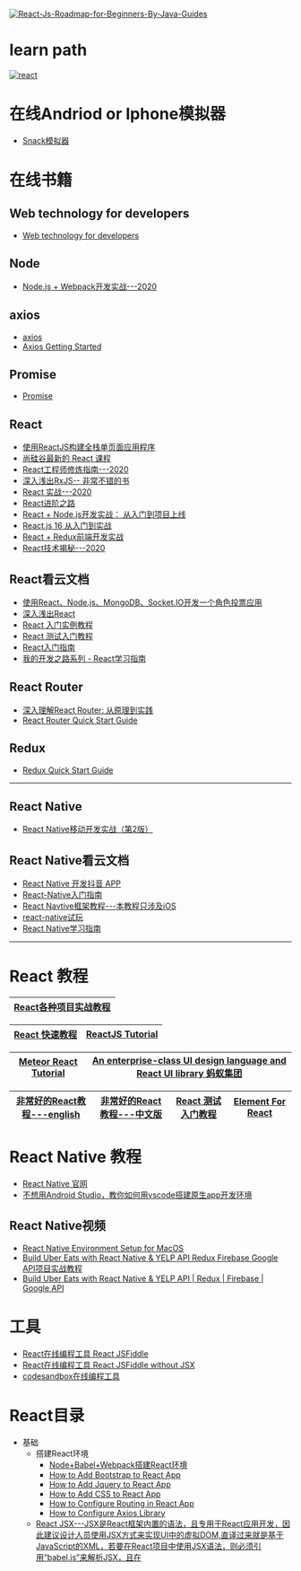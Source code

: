 

<a href="https://ibb.co/BgqkKqV"><img src="https://i.ibb.co/7G2hN2J/React-Js-Roadmap-for-Beginners-By-Java-Guides.png" alt="React-Js-Roadmap-for-Beginners-By-Java-Guides" border="0"></a>

# learn path
<a href="https://ibb.co/jDhSbGH"><img src="https://i.ibb.co/3c1n4Wk/react.png" alt="react" border="0"></a>

# 


# 在线Andriod or Iphone模拟器
* [Snack模拟器](https://snack.expo.dev/)

# 在线书籍

## Web technology for developers
* [Web technology for developers](https://developer.mozilla.org/en-US/docs/Web)

## Node
* [Node.js + Webpack开发实战---2020](https://weread.qq.com/web/reader/7fd32de0723278b37fd69c3)


## axios
* [axios](https://github.com/axios/axios)
* [Axios Getting Started](https://axios-http.com/docs/intro)

## Promise
* [Promise](https://developer.mozilla.org/en-US/docs/Web/JavaScript/Reference/Global_Objects/Promise)

## React
* [使用ReactJS构建全栈单页面应用程序](https://fullstackopen.com/zh/about/)
* [尚硅谷最新的 React 课程](https://www.youtube.com/playlist?list=PLmOn9nNkQxJFJXLvkNsGsoCUxJLqyLGxu)
* [React工程师修炼指南---2020](https://weread.qq.com/web/reader/f0232240723982d3f02c0fd)
* [深入浅出RxJS-- 非常不错的书](https://weread.qq.com/web/reader/cfd321e05e4002cfd1a1ec2)
* [React 实战---2020](https://weread.qq.com/web/reader/b7e3278071db56f8b7ed9c4)
* [React进阶之路](https://weread.qq.com/web/reader/81b326407198d71881ba331)
* [React + Node.js开发实战： 从入门到项目上线](https://weread.qq.com/web/reader/29b322f07224e31b29b76fc)
* [React.js 16 从入门到实战](https://weread.qq.com/web/reader/96d32e5071c96a2f96d976f)
* [React + Redux前端开发实战](https://weread.qq.com/web/reader/20b328a0718ac6b320b2869)
* [React技术揭秘---2020](https://react.iamkasong.com/hooks/prepare.html#%E4%BB%8Elogo%E8%81%8A%E8%B5%B7)
## React看云文档 
   * [使用React、Node.js、MongoDB、Socket.IO开发一个角色投票应用](https://www.kancloud.cn/kancloud/create-voting-app)
   * [深入浅出React](https://www.kancloud.cn/kancloud/react-in-depth)
   * [React 入门实例教程](https://www.kancloud.cn/kancloud/react)
   * [React 测试入门教程](https://www.kancloud.cn/digest/react-testing-tutorial)
   * [React入门指南](https://www.kancloud.cn/kancloud/react-quickstart)
   * [我的开发之路系列 - React学习指南](https://www.kancloud.cn/xiaoyulive/react)

## React Router
* [深入理解React Router: 从原理到实践](https://weread.qq.com/web/reader/a1b32be0723b0985a1ba93c)
* [React Router Quick Start Guide](https://weread.qq.com/web/reader/9f232ee0722ffcc89f26416)

## Redux
* [Redux Quick Start Guide](https://weread.qq.com/web/reader/e7c320d0722ffad2e7c654c)

---

## React Native
* [React Native移动开发实战（第2版）](https://weread.qq.com/web/reader/32932df071df2dee32933c1)

## React Native看云文档  
   * [React Native 开发抖音 APP](https://www.kancloud.cn/fortheday/react-native-douyin)
   * [React-Native入门指南](https://www.kancloud.cn/kancloud/react-native-lession)
   * [React Navtive框架教程---本教程只涉及iOS](https://www.kancloud.cn/digest/reactvavtive)
   * [react-native试玩](https://www.kancloud.cn/digest/doctorqrn)
   * [React Native学习指南](https://www.kancloud.cn/digest/rnative/121783)

---


# React 教程

[React各种项目实战教程](https://www.youtube.com/c/LamaDev/videos)|
---|

[React 快速教程](https://www.w3schools.com/react/default.asp)|[ReactJS Tutorial](https://www.javaguides.net/p/reactjs-tutorial.html)|
---|---|

[Meteor React Tutorial](https://react-tutorial.meteor.com/simple-todos/)|[An enterprise-class UI design language and React UI library 蚂蚁集团](https://github.com/ant-design/ant-design)|
---|---|

[非常好的React教程---english](https://pomb.us/build-your-own-react/)|[非常好的React教程---中文版](https://qcsite.gatsbyjs.io/build-your-own-react/)|[React 测试入门教程](https://www.kancloud.cn/digest/react-testing-tutorial/217588)|[Element For React](https://github.com/elemefe/element-react)|
---|---|---|---|

# React Native 教程

* [React Native 官网](https://reactnative.dev/docs/environment-setup)
* [不想用Android Studio，教你如何用vscode搭建原生app开发环境](https://www.jianshu.com/p/378930364493)


## React Native视频
* [React Native Environment Setup for MacOS](https://www.youtube.com/watch?v=oorfevovPWw)
* [Build Uber Eats with React Native & YELP API  Redux  Firebase  Google API项目实战教程](https://www.youtube.com/watch?v=jmvbhuJXFow)
* [Build Uber Eats with React Native & YELP API | Redux | Firebase | Google API](https://www.youtube.com/watch?v=jmvbhuJXFow)



# 工具
* [React在线编程工具 React JSFiddle](http://jsfiddle.net/reactjs/69z2wepo/)
* [React在线编程工具 React JSFiddle without JSX ](http://jsfiddle.net/reactjs/5vjqabv3/)
* [codesandbox在线编程工具](https://codesandbox.io/)

# React目录

* 基础
  *  搭建React环境
     * [Node+Babel+Webpack搭建React环境](https://weread.qq.com/web/reader/96d32e5071c96a2f96d976fkc9e32940268c9e1074f5bc6)
     * [How to Add Bootstrap to React App](https://www.javaguides.net/2020/07/how-to-add-bootstrap-to-react-app.html) 
     * [How to Add Jquery to React App](https://www.javaguides.net/2020/07/how-to-add-bootstrap-to-react-app.html)
     * [How to Add CSS to React App](https://www.javaguides.net/2020/09/reactjs-tutorial-for-beginners-13-styling-and-css-basics.html)
     * [How to Configure Routing in React App](https://www.javaguides.net/2020/09/reactjs-tutorial-for-beginners-14-routing.html)
     * [How to Configure Axios Library](https://www.javaguides.net/2020/08/reactjs-axios-get-post-put-and-delete-example-tutorial.html)
  * [React JSX---JSX是React框架内置的语法，且专用于React应用开发，因此建议设计人员使用JSX方式来实现UI中的虚拟DOM,直译过来就是基于JavaScript的XML，若要在React项目中使用JSX语法，则必须引用“babel.js”来解析JSX，且在<script>标签中必须改用“type="text/babel"”属性](https://weread.qq.com/web/reader/96d32e5071c96a2f96d976fkaab325601eaab3238922e53)
  * [React脚手架工具](https://weread.qq.com/web/reader/96d32e5071c96a2f96d976fk45c322601945c48cce2e120)
    * [Create React App ](https://create-react-app.dev/)
    * [CodeSandbox ](https://codesandbox.io/s/)
    * [Rekit ](https://rekit.js.org/)
  * [React组件---尽管React组件与JSX代码实现的功能基本一致，但从设计角度上讲还是推荐使用React组件方式。原因是：将React组件与Props结合使用可以实现更灵活的功能，注意一点，React组件的名称首字母必须是大写的](https://weread.qq.com/web/reader/96d32e5071c96a2f96d976fk8e232ec02198e296a067180)
    * React组件原理---React组件从形式上看很像是JavaScript函数，通过这个函数返回一个需要在页面上展示的React元素，在函数内部定义好页面需要的元素组合，通过return语句返回函数值就可以了
      * React组件实现的方法
        * 方法一：通过JavaScript函数的形式来实现React组件 
        * 方法二：通过ES6 Class（类）的形式来实现React组件
      * [受控组件](https://weread.qq.com/web/reader/96d32e5071c96a2f96d976fk68d3221025468d30a95982e)
      * [非受控组件](https://weread.qq.com/web/reader/96d32e5071c96a2f96d976fk68d3221025468d30a95982e)
      * [React函数组件](https://weread.qq.com/web/reader/96d32e5071c96a2f96d976fk02e32f0021b02e74f10ece8)
      * [React类组件](https://weread.qq.com/web/reader/96d32e5071c96a2f96d976fk33e3289021c33e75ff09694)
      * [React组合组件](https://weread.qq.com/web/reader/96d32e5071c96a2f96d976fk6ea321b021d6ea9ab1ba605)
      * [React组件切分与提取](https://weread.qq.com/web/reader/96d32e5071c96a2f96d976fke3632bd0222e369853df322)
    * [Props---React组件通过Props可以接收任意的输入值，专门用来实现React函数组件接受参数的输入](https://weread.qq.com/web/reader/96d32e5071c96a2f96d976fk341323f021e34173cb3824c)
    * [React State与生命周期](https://weread.qq.com/web/reader/96d32e5071c96a2f96d976fk1c3321802231c383cd30bb3)
      * state---React框架之所以定义这个状态（State）概念，其目的就是仅仅通过更新React组件的状态（State），就可以实现重新渲染用户界面的操作（这样就不需要操作DOM了）。这点也正是React设计理念相较于其他前端框架的先进之处
        * 生命周期可基本分成三个状态
          * Mounting：已开始挂载真实的组件DOM
          * Updating：正在重新渲染组件DOM
          * Unmounting：已卸载真实的组件DOM。 
    * [React事件处理](https://weread.qq.com/web/reader/96d32e5071c96a2f96d976fkd9d320f022ed9d4f495e456)
    * [React Router](https://weread.qq.com/web/reader/96d32e5071c96a2f96d976fkf09320f026af0935e4cd23d)
    * [Redux]()




# React 项目实战

* [【项目实战】使用React、Node.js、MongoDB、Socket.IO开发一个角色投票应用---学习到如何使用Node.js构建一个REST API、使用MongoDB保存和检索数据、使用Socket.IO跟踪在线的访问者，以及使用React + Flux和服务端渲染来构建单页面应用，最后将应用部署到云端](https://www.kancloud.cn/kancloud/create-voting-app/63976)
* [【项目实战】React Native 开发抖音 APP](https://www.kancloud.cn/fortheday/react-native-douyin/1673388)
* [【项目实战】React实战博客系统](https://www.kancloud.cn/ale541/react_/2105655)
* [【项目实战】使用React、Node.js、MongoDB、Socket.IO开发一个角色投票应用](https://www.kancloud.cn/kancloud/create-voting-app/63976)
* [【项目实战】React project 实战系列](https://www.sourcecodeexamples.net/search/label/React-Projects)
* [【项目实战】Free Spring Boot ReactJS Open Source Projects ](https://www.javaguides.net/2020/08/free-spring-boot-reactjs-open-source-projects-github.html)
* [【项目实战】Spring Boot + React JS CRUD Example Tutorial](https://www.javaguides.net/2020/07/spring-boot-react-js-crud-example-tutorial.html)
* [【项目实战】ReactJS + Spring Boot CRUD Full Stack Application](https://www.youtube.com/playlist?list=PLGRDMO4rOGcNLnW1L2vgsExTBg-VPoZHr)
* [【项目实战】React JS + Spring Boot REST API Example Tutorial](https://www.javaguides.net/2020/07/react-js-spring-boot-rest-api-example-tutorial.html)
* [【项目实战】React + Spring Boot + MongoDB CRUD Example](https://www.javaguides.net/2021/08/react-spring-boot-mongodb-crud-example.html)
* [【项目实战】React + Spring Boot + PostgreSQL CRUD Example](https://www.javaguides.net/2021/08/react-spring-boot-postgresql-crud.html)
* [Spring Boot + Angular + MongoDB CRUD Example](https://www.javaguides.net/2021/08/spring-boot-angular-mongodb-crud-example.html)
* [Angular Spring Boot Login and Logout Example](https://www.javaguides.net/2021/08/angular-spring-boot-login-and-logout.html)
* [Spring Boot + Angular + PostgreSQL CRUD Example](https://www.javaguides.net/2021/08/spring-boot-angular-postgresql-crud.html)
* [【项目实战】Spring boot + React JS CRUD Example Tutorial - Spring Boot Backend with MySQL - Part 1](https://www.javaguides.net/2020/07/spring-boot-react-js-crud-example-tutorial-spring-boot-backend-part1.html)
* [【项目实战】Spring boot + React JS CRUD Example Tutorial - React App Frontend - Part 2](https://www.javaguides.net/2020/07/spring-boot-react-js-crud-example-tutorial-react-app-frontend-part2.html)


# 视频
* [React Booking | Reservation App UI Design for Beginners](https://www.youtube.com/watch?v=RkWpJ4XUHuw)  
* [Full MERN Website React Nodejs w/ GraphQL Tailwind and Docker From Zero To Deployment +  GIVEAWAY](https://www.youtube.com/watch?v=4ELH8CT4J0A)  
* [react入门加成+实战项目](https://www.bilibili.com/video/BV14y4y1g7M4/?spm_id_from=333.788.recommend_more_video.2)
* [Full MERN Website React Nodejs ](https://www.youtube.com/watch?v=4ELH8CT4J0A)
* [ React Projects - Complete Course](https://www.youtube.com/watch?v=a_7Z7C_JCyo)
* [React 入门实战（干货）](https://blog.csdn.net/qq_27384769/article/details/79439915)
* [前端 框架-react基础到实战-尚硅谷](https://www.bilibili.com/video/av51174155?from=search&seid=3761726523875051382)
* [尚硅谷前端：React框架](https://www.bilibili.com/video/av67465246?from=search&seid=13576425469917806454)
* [尚硅谷前端：React全栈项目谷粒后台](https://www.bilibili.com/video/av67517553?from=search&seid=8498443111459329613 "该项目是基于新版本 React 全家桶的后台管理项目，包括前端PC应用和后端应用,采用模块化、组件化、工程化的模式开发,项目架构 前台: React + Redux + React-Router + Axios + webpack
后台: Node + Express + MongoDB + Mongoose")
* [尚硅谷前端_硅谷直聘](https://www.bilibili.com/video/av49927093?from=search&seid=7125830216553997393 "该项目是基于新版本 React 的全栈项目，此项目为一个前后台分离的招聘的移动端Web SPA, 包括前端应用和后端应用,功能类似于BOSS直聘 前台: React全家桶 + ES6 + webpack 后台: Node + Express + MongoDB + SocketIO, 技术点:React, React-Router-DOM, Redux, antd-mobile, Axios,Postman, webpack ESlint,create-react-app,Babel, MD5, js-cookie, socket-io")
 
 
 
 # 参考
 * [React Native常用IDE推荐与安装配置](https://daimajiaoliu.com/daima/476219b40900404)
 * [2020年值得你去试试的10个React开发工具](https://www.cnblogs.com/powertoolsteam/p/12071440.html)
 * [2021 年 React 开发者使用率最高的 7 款工开发工具](https://news.sangniao.com/p/1443903086)
 * [ReactNative开发工具有这一篇足矣](https://cloud.tencent.com/developer/article/1117710)
 * [使用 React Hooks 代替 Redux](https://zhuanlan.zhihu.com/p/66020264)
 * [redux 有什么缺点？](https://www.zhihu.com/question/263928256)
 * [一文看懂React Hooks](https://segmentfault.com/a/1190000039200472#:~:text=React%20Hooks%E6%98%AF%E4%BB%8EReact,%E5%92%8C%E5%87%BD%E6%95%B0%E7%BB%84%E4%BB%B6%E7%9A%84%E6%A6%82%E5%BF%B5%E3%80%82)
* [使用React官方Hooks代替redux完整方案](https://zhuanlan.zhihu.com/p/417283750)
* [为什么 npm install 的时候会显示严重漏洞](https://juejin.cn/post/6844903983266398221)
* [npm 指令一直出現 npm fund 贊助訊息？](https://ephrain.net/mac-linux-npm-%E6%8C%87%E4%BB%A4%E4%B8%80%E7%9B%B4%E5%87%BA%E7%8F%BE-npm-fund-%E8%B4%8A%E5%8A%A9%E8%A8%8A%E6%81%AF%EF%BC%9F/)

